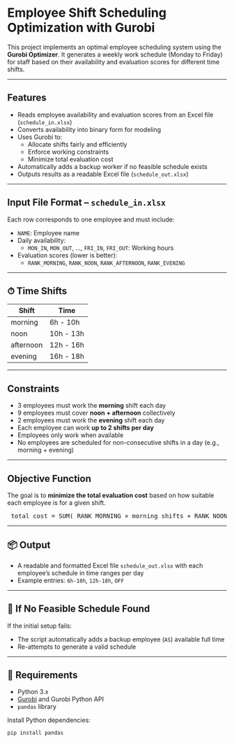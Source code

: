 # Employee Shift Scheduling Optimization with Gurobi

This project implements an optimal employee scheduling system using the **Gurobi Optimizer**. It generates a weekly work schedule (Monday to Friday) for staff based on their availability and evaluation scores for different time shifts.

---

## Features

- Reads employee availability and evaluation scores from an Excel file (`schedule_in.xlsx`)
- Converts availability into binary form for modeling
- Uses Gurobi to:
  - Allocate shifts fairly and efficiently
  - Enforce working constraints
  - Minimize total evaluation cost
- Automatically adds a backup worker if no feasible schedule exists
- Outputs results as a readable Excel file (`schedule_out.xlsx`)

---

## Input File Format – `schedule_in.xlsx`

Each row corresponds to one employee and must include:

- `NAME`: Employee name
- Daily availability:
  - `MON_IN`, `MON_OUT`, ..., `FRI_IN`, `FRI_OUT`: Working hours
- Evaluation scores (lower is better):
  - `RANK_MORNING`, `RANK_NOON`, `RANK_AFTERNOON`, `RANK_EVENING`

---

## ⏱ Time Shifts

| Shift       | Time        |
|-------------|-------------|
| morning     | 6h - 10h    |
| noon        | 10h - 13h   |
| afternoon   | 12h - 16h   |
| evening     | 16h - 18h   |

---

## Constraints

- 3 employees must work the **morning** shift each day
- 9 employees must cover **noon + afternoon** collectively
- 2 employees must work the **evening** shift each day
- Each employee can work **up to 2 shifts per day**
- Employees only work when available
- No employees are scheduled for non-consecutive shifts in a day (e.g., morning + evening)

---

## Objective Function

The goal is to **minimize the total evaluation cost** based on how suitable each employee is for a given shift.

<pre> total_cost = SUM( RANK_MORNING × morning_shifts + RANK_NOON × noon_shifts + 2 × RANK_AFTERNOON × afternoon_shifts + RANK_EVENING × evening_shifts ) </pre>
---

## 📦 Output

- A readable and formatted Excel file `schedule_out.xlsx` with each employee’s schedule in time ranges per day
- Example entries: `6h-10h`, `12h-18h`, `OFF`

---

## 🚨 If No Feasible Schedule Found

If the initial setup fails:
- The script automatically adds a backup employee (`AS`) available full time
- Re-attempts to generate a valid schedule

---

## 🧪 Requirements

- Python 3.x
- [Gurobi](https://www.gurobi.com) and Gurobi Python API
- `pandas` library

Install Python dependencies:
```bash
pip install pandas

